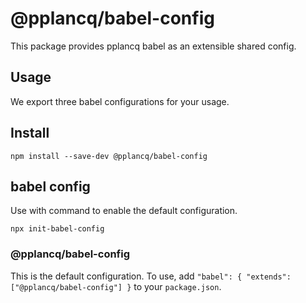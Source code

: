 # @pplancq/babel-config

This package provides pplancq babel as an extensible shared config.

## Usage

We export three babel configurations for your usage.

## Install

```shell
npm install --save-dev @pplancq/babel-config
```

## babel config

Use with command to enable the default configuration.

```shell
npx init-babel-config
```

### @pplancq/babel-config

This is the default configuration. To use, add `"babel": { "extends": ["@pplancq/babel-config"] }` to your `package.json`.

